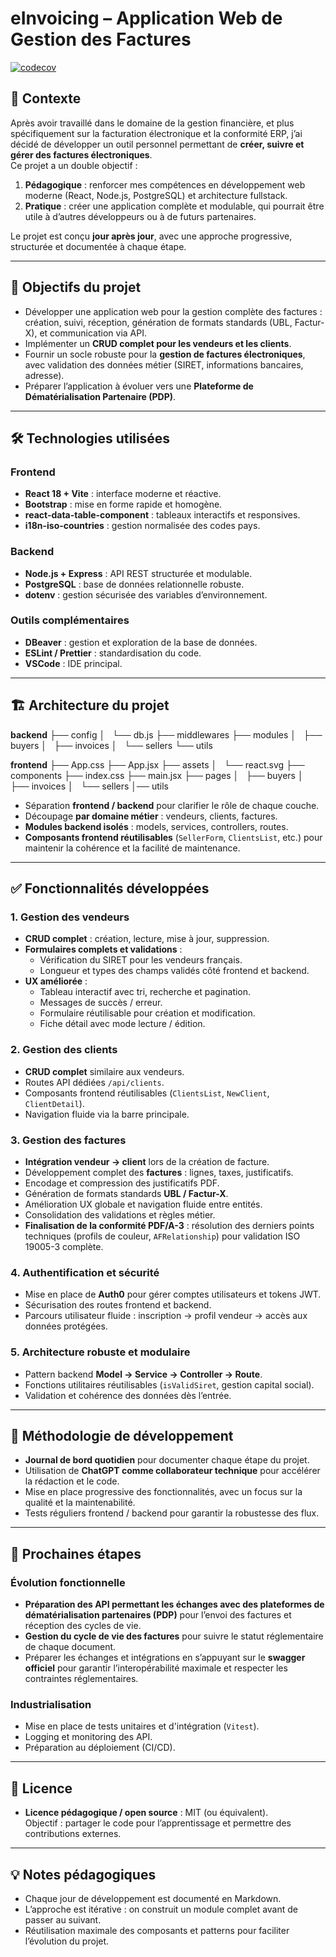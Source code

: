 # eInvoicing – Application Web de Gestion des Factures

[![codecov](https://codecov.io/gh/fbonnafous31/eInvoicing/branch/main/graph/badge.svg)](https://codecov.io/gh/fbonnafous31/eInvoicing)

## 📖 Contexte

Après avoir travaillé dans le domaine de la gestion financière, et plus spécifiquement sur la facturation électronique et la conformité ERP, j’ai décidé de développer un outil personnel permettant de **créer, suivre et gérer des factures électroniques**.  
Ce projet a un double objectif :

1. **Pédagogique** : renforcer mes compétences en développement web moderne (React, Node.js, PostgreSQL) et architecture fullstack.
2. **Pratique** : créer une application complète et modulable, qui pourrait être utile à d’autres développeurs ou à de futurs partenaires.

Le projet est conçu **jour après jour**, avec une approche progressive, structurée et documentée à chaque étape.

---

## 🎯 Objectifs du projet

- Développer une application web pour la gestion complète des factures : création, suivi, réception, génération de formats standards (UBL, Factur-X), et communication via API.
- Implémenter un **CRUD complet pour les vendeurs et les clients**.
- Fournir un socle robuste pour la **gestion de factures électroniques**, avec validation des données métier (SIRET, informations bancaires, adresse).
- Préparer l’application à évoluer vers une **Plateforme de Dématérialisation Partenaire (PDP)**.

---

## 🛠 Technologies utilisées

### Frontend
- **React 18 + Vite** : interface moderne et réactive.
- **Bootstrap** : mise en forme rapide et homogène.
- **react-data-table-component** : tableaux interactifs et responsives.
- **i18n-iso-countries** : gestion normalisée des codes pays.

### Backend
- **Node.js + Express** : API REST structurée et modulable.
- **PostgreSQL** : base de données relationnelle robuste.
- **dotenv** : gestion sécurisée des variables d’environnement.

### Outils complémentaires
- **DBeaver** : gestion et exploration de la base de données.
- **ESLint / Prettier** : standardisation du code.
- **VSCode** : IDE principal.

---

## 🏗 Architecture du projet
**backend**
├── config
│   └── db.js
├── middlewares
├── modules
│   ├── buyers
│   ├── invoices
│   └── sellers
└── utils

**frontend**
├── App.css
├── App.jsx
├── assets
│   └── react.svg
├── components
├── index.css
├── main.jsx
├── pages
│   ├── buyers
│   ├── invoices
│   └── sellers
│── utils

- Séparation **frontend / backend** pour clarifier le rôle de chaque couche.
- Découpage **par domaine métier** : vendeurs, clients, factures.
- **Modules backend isolés** : models, services, controllers, routes.
- **Composants frontend réutilisables** (`SellerForm`, `ClientsList`, etc.) pour maintenir la cohérence et la facilité de maintenance.

---

## ✅ Fonctionnalités développées

### 1. Gestion des vendeurs
- **CRUD complet** : création, lecture, mise à jour, suppression.
- **Formulaires complets et validations** :
  - Vérification du SIRET pour les vendeurs français.
  - Longueur et types des champs validés côté frontend et backend.
- **UX améliorée** :
  - Tableau interactif avec tri, recherche et pagination.
  - Messages de succès / erreur.
  - Formulaire réutilisable pour création et modification.
  - Fiche détail avec mode lecture / édition.
  
### 2. Gestion des clients
- **CRUD complet** similaire aux vendeurs.
- Routes API dédiées `/api/clients`.
- Composants frontend réutilisables (`ClientsList`, `NewClient`, `ClientDetail`).
- Navigation fluide via la barre principale.

### 3. Gestion des factures
- **Intégration vendeur → client** lors de la création de facture.
- Développement complet des **factures** : lignes, taxes, justificatifs.
- Encodage et compression des justificatifs PDF.
- Génération de formats standards **UBL / Factur-X**.
- Amélioration UX globale et navigation fluide entre entités.
- Consolidation des validations et règles métier.
- **Finalisation de la conformité PDF/A-3** : résolution des derniers points techniques (profils de couleur, `AFRelationship`) pour validation ISO 19005-3 complète.

### 4. Authentification et sécurité
- Mise en place de **Auth0** pour gérer comptes utilisateurs et tokens JWT.
- Sécurisation des routes frontend et backend.
- Parcours utilisateur fluide : inscription → profil vendeur → accès aux données protégées.

### 5. Architecture robuste et modulaire
- Pattern backend **Model → Service → Controller → Route**.
- Fonctions utilitaires réutilisables (`isValidSiret`, gestion capital social).
- Validation et cohérence des données dès l’entrée.

---

## 📌 Méthodologie de développement

- **Journal de bord quotidien** pour documenter chaque étape du projet.
- Utilisation de **ChatGPT comme collaborateur technique** pour accélérer la rédaction et le code.
- Mise en place progressive des fonctionnalités, avec un focus sur la qualité et la maintenabilité.
- Tests réguliers frontend / backend pour garantir la robustesse des flux.

---

## 🚀 Prochaines étapes

### Évolution fonctionnelle
- **Préparation des API permettant les échanges avec des plateformes de dématérialisation partenaires (PDP)** pour l’envoi des factures et réception des cycles de vie.
- **Gestion du cycle de vie des factures** pour suivre le statut réglementaire de chaque document.
- Préparer les échanges et intégrations en s’appuyant sur le **swagger officiel** pour garantir l’interopérabilité maximale et respecter les contraintes réglementaires.

### Industrialisation
- Mise en place de tests unitaires et d'intégration (`Vitest`).
- Logging et monitoring des API.
- Préparation au déploiement (CI/CD).

---

## 📄 Licence

- **Licence pédagogique / open source** : MIT (ou équivalent).  
  Objectif : partager le code pour l’apprentissage et permettre des contributions externes.

---

## 💡 Notes pédagogiques

- Chaque jour de développement est documenté en Markdown.
- L’approche est itérative : on construit un module complet avant de passer au suivant.
- Réutilisation maximale des composants et patterns pour faciliter l’évolution du projet.
